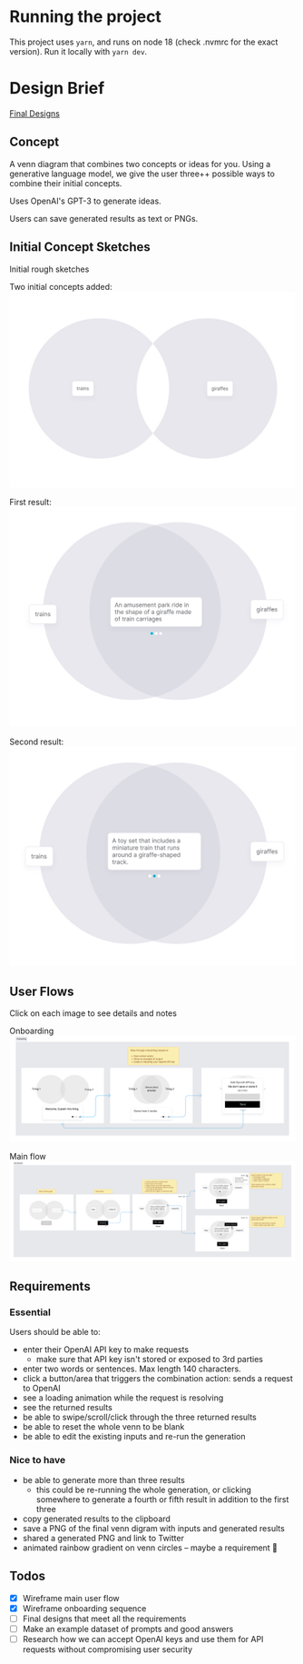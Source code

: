 # Running the project

This project uses `yarn`, and runs on node 18 (check .nvmrc for the exact version). Run it locally with `yarn dev`.

# Design Brief

[Final Designs](/design-process/final-designs.md)

## Concept

A venn diagram that combines two concepts or ideas for you. Using a generative language model, we give the user three++ possible ways to combine their initial concepts.

Uses OpenAI's GPT-3 to generate ideas.

Users can save generated results as text or PNGs.

## Initial Concept Sketches

Initial rough sketches

Two initial concepts added:
![](images/sketch1.jpg)

First result:
![](images/sketch2.jpg)

Second result:
![](images/sketch3.jpg)

## User Flows

Click on each image to see details and notes

Onboarding
![](images/onboarding.png)

Main flow
![](images/main-flow.png)

## Requirements

### Essential

Users should be able to:
- enter their OpenAI API key to make requests
  - make sure that API key isn't stored or exposed to 3rd parties
- enter two words or sentences. Max length 140 characters.
- click a button/area that triggers the combination action: sends a request to OpenAI
- see a loading animation while the request is resolving
- see the returned results
- be able to swipe/scroll/click through the three returned results
- be able to reset the whole venn to be blank
- be able to edit the existing inputs and re-run the generation

### Nice to have

- be able to generate more than three results
  - this could be re-running the whole generation, or clicking somewhere to generate a fourth or fifth result in addition to the first three
- copy generated results to the clipboard
- save a PNG of the final venn digram with inputs and generated results
- shared a generated PNG and link to Twitter
- animated rainbow gradient on venn circles – maybe a requirement 🌈

## Todos

- [x] Wireframe main user flow
- [x] Wireframe onboarding sequence
- [ ] Final designs that meet all the requirements
- [ ] Make an example dataset of prompts and good answers
- [ ] Research how we can accept OpenAI keys and use them for API requests without compromising user security
